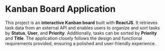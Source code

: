 # Kanban Board Application

This project is an **interactive Kanban board** built with **ReactJS**. It retrieves task data from an external API and enables users to organize and sort tasks by **Status**, **User**, and **Priority**. Additionally, tasks can be sorted by **Priority** and **Title**. The application closely follows the design and functional requirements provided, ensuring a polished and user-friendly experience.

